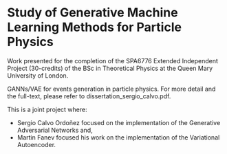 # Study of Generative Machine Learning Methods for Particle Physics
Work presented for the completion of the SPA6776 Extended Independent Project (30-credits) of the BSc in Theoretical Physics at the Queen Mary University of London.

GANNs/VAE for events generation in particle physics. For more detail and the full-text, please refer to dissertation_sergio_calvo.pdf.
  
This is a joint project where:
- Sergio Calvo Ordoñez focused on the implementation of the Generative Adversarial Networks and,
- Martin Fanev focused his work on the implementation of the Variational Autoencoder.
